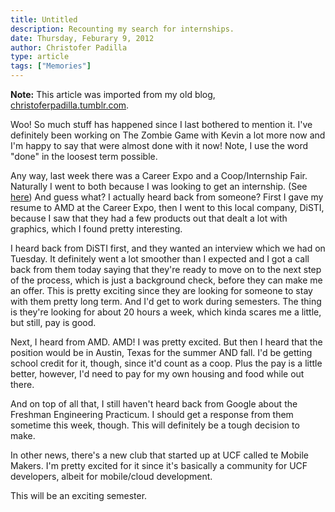 ```yaml
---
title: Untitled
description: Recounting my search for internships.
date: Thursday, Feburary 9, 2012
author: Christofer Padilla
type: article
tags: ["Memories"]
---
```


<div class="info"><b>Note:</b> This article was imported from my old blog, <a href="https://christoferpadilla.tumblr.com/post/17349661627/woo-so-much-stuff-has-happened-since-i-last">christoferpadilla.tumblr.com</a>.</div>

Woo! So much stuff has happened since I last bothered to mention it. I've definitely been working on The Zombie Game with Kevin a lot more now and I'm happy to say that were almost done with it now! Note, I use the word "done" in the loosest term possible.

Any way, last week there was a Career Expo and a Coop/Internship Fair. Naturally I went to both because I was looking to get an internship. (See [here](/blog/2012/1/1/2012-New-Year's-Resolution.md)) And guess what? I actually heard back from someone? First I gave my resume to AMD at the Career Expo, then I went to this local company, DiSTI, because I saw that they had a few products out that dealt a lot with graphics, which I found pretty interesting.

I heard back from DiSTI first, and they wanted an interview which we had on Tuesday. It definitely went a lot smoother than I expected and I got a call back from them today saying that they're ready to move on to the next step of the process, which is just a background check, before they can make me an offer. This is pretty exciting since they are looking for someone to stay with them pretty long term. And I'd get to work during semesters. The thing is they're looking for about 20 hours a week, which kinda scares me a little, but still, pay is good.

Next, I heard from AMD. AMD! I was pretty excited. But then I heard that the position would be in Austin, Texas for the summer AND fall. I'd be getting school credit for it, though, since it'd count as a coop. Plus the pay is a little better, however, I'd need to pay for my own housing and food while out there.

And on top of all that, I still haven't heard back from Google about the Freshman Engineering Practicum. I should get a response from them sometime this week, though. This will definitely be a tough decision to make.

In other news, there's a new club that started up at UCF called te Mobile Makers. I'm pretty excited for it since it's basically a community for UCF developers, albeit for mobile/cloud development.

This will be an exciting semester.

<TagLinks />

<Comments />
